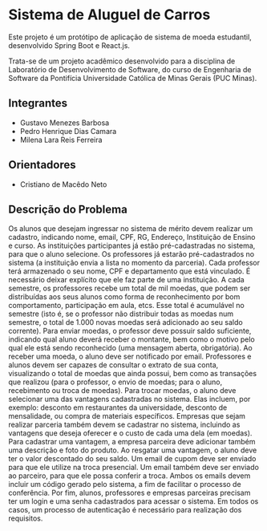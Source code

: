 # Sistema de Aluguel de Carros

Este projeto é um protótipo de aplicação de sistema de moeda estudantil, desenvolvido Spring Boot e React.js.

Trata-se de um projeto acadêmico desenvolvido para a disciplina de Laboratório de Desenvolvimento de Software, do curso de Engenharia de Software da Pontifícia Universidade Católica de Minas Gerais (PUC Minas).

## Integrantes
* Gustavo Menezes Barbosa 
* Pedro Henrique Dias Camara 
* Milena Lara Reis Ferreira

## Orientadores
* Cristiano de Macêdo Neto 

## Descrição do Problema

Os alunos que desejam ingressar no sistema de mérito devem realizar um cadastro, indicando nome, email, CPF, RG, Endereço, Instituição de Ensino e curso. As instituições participantes já estão pré-cadastradas no sistema, para que o aluno selecione.
Os professores já estarão pré-cadastrados no sistema (a instituição envia a lista no momento da parceria). Cada professor terá armazenado o seu nome, CPF e departamento que está vinculado. É necessário deixar explícito que ele faz parte de uma instituição.
A cada semestre, os professores recebe um total de mil moedas, que podem ser distribuídas aos seus alunos como forma de reconhecimento por bom comportamento, participação em aula, etcs. Esse total é acumulável no semestre (isto é, se o professor não distribuir todas as moedas num semestre, o total de 1.000 novas moedas será adicionado ao seu saldo corrente).
Para enviar moedas, o professor deve possuir saldo suficiente, indicando qual aluno deverá receber o montante, bem como o motivo pelo qual ele está sendo reconhecido (uma mensagem aberta, obrigatória).
Ao receber uma moeda, o aluno deve ser notificado por email. 
Professores e alunos devem ser capazes de consultar o extrato de sua conta, visualizando o total de moedas que ainda possui, bem como as transações que realizou (para o professor, o envio de moedas; para o aluno, recebimento ou troca de moedas).
Para trocar moedas, o aluno deve selecionar uma das vantagens cadastradas no sistema. Elas incluem, por exemplo: desconto em restaurantes da universidade, desconto de mensalidade, ou compra de materiais específicos.
Empresas que sejam realizar parceria também devem se cadastrar no sistema, incluindo as vantagens que deseja oferecer e o custo de cada uma dela (em moedas).
Para cadastrar uma vantagem, a empresa parceira deve adicionar também uma descrição e foto do produto.
Ao resgatar uma vantagem, o aluno deve ter o valor descontado do seu saldo. Um email de cupom deve ser enviado para que ele utilize na troca presencial. Um email também deve ser enviado ao parceiro, para que ele possa conferir a troca. Ambos os emails devem incluir um código gerado pelo sistema, a fim de facilitar o processo de conferência.
Por fim, alunos, professores e empresas parceiras precisam ter um login e uma senha cadastrados para acessar o sistema. Em todos os casos, um processo de autenticação é necessário para realização dos requisitos.
